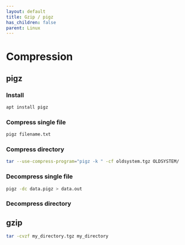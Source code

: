 ```yaml
---
layout: default
title: Gzip / pigz
has_children: false
parent: Linux
---
```


# Compression

## pigz

### Install

```bash
apt install pigz
```

### Compress single file

```bash
pigz filename.txt
```

### Compress directory

```bash
tar --use-compress-program="pigz -k " -cf oldsystem.tgz OLDSYSTEM/
```

### Decompress single file

```bash
pigz -dc data.pigz > data.out
```

### Decompress directory

## gzip

```bash
tar -cvzf my_directory.tgz my_directory
```

